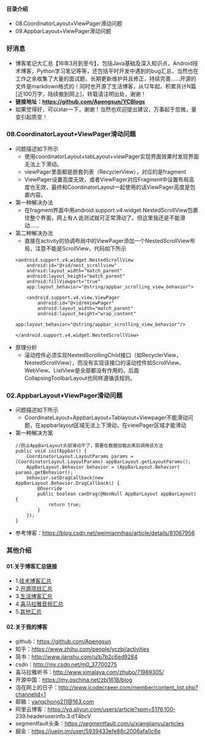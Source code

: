 #### 目录介绍
- 08.CoordinatorLayout+ViewPager滑动问题
- 09.AppbarLayout+ViewPager滑动问题



### 好消息
- 博客笔记大汇总【16年3月到至今】，包括Java基础及深入知识点，Android技术博客，Python学习笔记等等，还包括平时开发中遇到的bug汇总，当然也在工作之余收集了大量的面试题，长期更新维护并且修正，持续完善……开源的文件是markdown格式的！同时也开源了生活博客，从12年起，积累共计N篇[近100万字，陆续搬到网上]，转载请注明出处，谢谢！
- **链接地址：https://github.com/Apengsun/YCBlogs**
- 如果觉得好，可以star一下，谢谢！当然也欢迎提出建议，万事起于忽微，量变引起质变！




### 08.CoordinatorLayout+ViewPager滑动问题
- 问题描述如下所示
    - 使用coordinatorLayout+tabLayout+viewPager实现界面效果时发现界面无法上下滑动。
    - viewPager里面都是嵌套列表（RecyclerView），对应的是fragment
    - ViewPager设置高度无效，或者ViewPager对应Fragment中设置布局高度也无效，最终和CoordinatorLayout一起使用的话ViewPager高度是包裹内容。
- 第一种解决办法
    - 在fragment界面中用android.support.v4.widget.NestedScrollView包裹住整个界面，网上有人说测试就可正常滑动了。但这里我还是不能滑动……
- 第二种解决办法
    - 直接在activity的协调布局中的ViewPager添加一个NestedScrollView布局，注意不能是ScrollView，代码如下所示
    ```
    <android.support.v4.widget.NestedScrollView
        android:id="@+id/nest_scrollview"
        android:layout_width="match_parent"
        android:layout_height="match_parent"
        android:fillViewport="true"
        app:layout_behavior="@string/appbar_scrolling_view_behavior">
    
        <android.support.v4.view.ViewPager
            android:id="@+id/mViewPager"
            android:layout_width="match_parent"
            android:layout_height="wrap_content"
            app:layout_behavior="@string/appbar_scrolling_view_behavior"/>
    
    </android.support.v4.widget.NestedScrollView>
    ```
- 原理分析
    - 滚动控件必须实现NestedScrollingChild接口（如RecyclerView，NestedScrollView），而没有实现该接口的滚动控件如ScrollView、WebView、ListView是全部都没有作用的。后面CollapsingToolbarLayout也同样遵循该规则。




### 02.AppbarLayout+ViewPager滑动问题
- 问题描述如下所示
    - CoordinateLayout+AppbarLayout+Tablayout+Viewpager不能滑动问题，在appbarlayout区域无法上下滑动，在viewPager区域才能滑动
- 第一种解决方案
    ```
    //防止AppBarLayout头部滑动不了，需要在数据加载出来后调用该方法
    public void initAppbar() {
        CoordinatorLayout.LayoutParams params = (CoordinatorLayout.LayoutParams) appBarLayout.getLayoutParams();
        AppBarLayout.Behavior behavior = (AppBarLayout.Behavior) params.getBehavior();
        behavior.setDragCallback(new AppBarLayout.Behavior.DragCallback() {
            @Override
            public boolean canDrag(@NonNull AppBarLayout appBarLayout) {
                return true;
            }
        });
    }
    ```
- 参考博客：https://blog.csdn.net/weimiannihao/article/details/81067956





### 其他介绍
#### 01.关于博客汇总链接
- 1.[技术博客汇总](https://www.jianshu.com/p/614cb839182c)
- 2.[开源项目汇总](https://blog.csdn.net/m0_37700275/article/details/80863574)
- 3.[生活博客汇总](https://blog.csdn.net/m0_37700275/article/details/79832978)
- 4.[喜马拉雅音频汇总](https://www.jianshu.com/p/f665de16d1eb)
- 5.[其他汇总](https://www.jianshu.com/p/53017c3fc75d)



#### 02.关于我的博客
- github：https://github.com/Apengsun
- 知乎：https://www.zhihu.com/people/yczbj/activities
- 简书：http://www.jianshu.com/u/b7b2c6ed9284
- csdn：http://my.csdn.net/m0_37700275
- 喜马拉雅听书：http://www.ximalaya.com/zhubo/71989305/
- 开源中国：https://my.oschina.net/zbj1618/blog
- 泡在网上的日子：http://www.jcodecraeer.com/member/content_list.php?channelid=1
- 邮箱：yangchong211@163.com
- 阿里云博客：https://yq.aliyun.com/users/article?spm=5176.100- 239.headeruserinfo.3.dT4bcV
- segmentfault头条：https://segmentfault.com/u/xiangjianyu/articles
- 掘金：https://juejin.im/user/5939433efe88c2006afa0c6e




